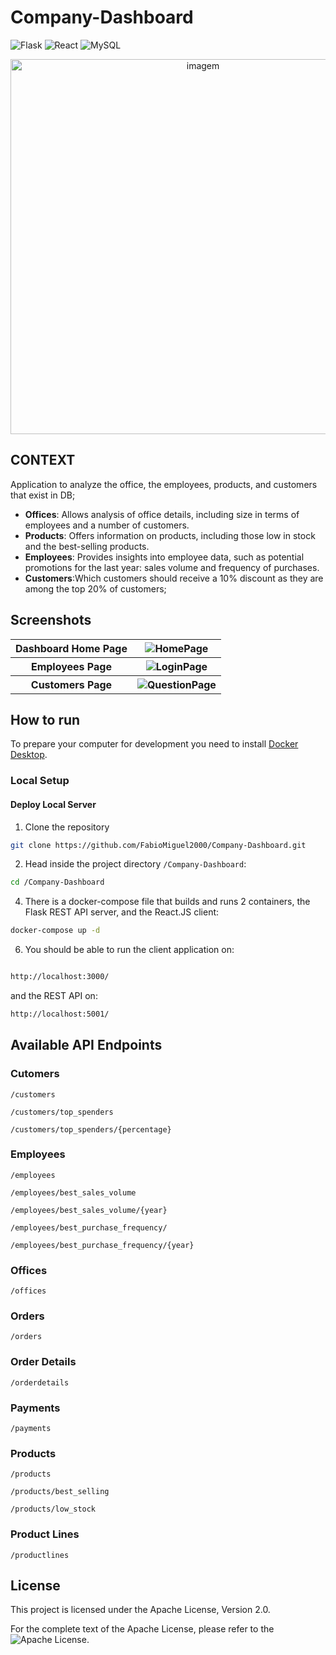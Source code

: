 # Company-Dashboard

![Flask](https://img.shields.io/badge/flask-v3.0.3-green)
![React](https://img.shields.io/badge/react-v18.2.0-blue)
![MySQL](https://img.shields.io/badge/mysql-v8.0.37-blue)


<p align="center">
  <img width="600" alt="imagem" src="https://github.com/FabioMiguel2000/Company-Dashboard/assets/50105554/b7c260e8-7f76-42e4-87a2-2d032e32ec7d">


## CONTEXT

Application to analyze the office, the employees, products, and customers that exist in DB;

- **Offices**: Allows analysis of office details, including size in terms of employees and a number of customers.
- **Products**: Offers information on products, including those low in stock and the best-selling products.
- **Employees**: Provides insights into employee data, such as potential promotions for the last year: sales volume and frequency of purchases.
- **Customers**:Which customers should receive a 10% discount as they are among the top 20% of customers;

## Screenshots

<table>
   <tr>
    <th>Dashboard Home Page</th>
    <th><img src="https://github.com/FabioMiguel2000/Company-Dashboard/assets/50105554/b4ebc334-b778-4d6e-87e1-eaca7f7b0ed0" alt="HomePage"></th>
  </tr>
  <tr>
    <th>Employees Page</th>
    <th><img src="https://github.com/FabioMiguel2000/Company-Dashboard/assets/50105554/d5ac6a14-a8ab-41f1-bda4-6af4480e8f5f" alt="LoginPage"></th>
  </tr>
    <tr>
    <th>Customers Page</th>
    <th><img src="https://github.com/FabioMiguel2000/Company-Dashboard/assets/50105554/4b3aa345-e51f-4ac3-9005-475afb5ef885" alt="QuestionPage"></th>
  </tr>
</table>

## How to run

To prepare your computer for development you need to install [Docker Desktop](https://www.docker.com/products/docker-desktop/).

### Local Setup

#### Deploy Local Server 

1. Clone the repository

```bash
git clone https://github.com/FabioMiguel2000/Company-Dashboard.git
```

2. Head inside the project directory `/Company-Dashboard`:
   
```bash
cd /Company-Dashboard

```

4. There is a docker-compose file that builds and runs 2 containers, the Flask REST API server, and the React.JS client:

```bash
docker-compose up -d
```

6. You should be able to run the client application on:

```bash

http://localhost:3000/

```

and the REST API on:

```bash
http://localhost:5001/

```

## Available API Endpoints

### Cutomers
```
/customers

/customers/top_spenders

/customers/top_spenders/{percentage}
```

### Employees
```
/employees

/employees/best_sales_volume

/employees/best_sales_volume/{year}

/employees/best_purchase_frequency/

/employees/best_purchase_frequency/{year}
```

### Offices
```
/offices
```

### Orders
```
/orders
```

### Order Details
```
/orderdetails
```

### Payments
```
/payments
```

### Products
```
/products

/products/best_selling

/products/low_stock
```

### Product Lines
```
/productlines
```

## License

This project is licensed under the Apache License, Version 2.0.

For the complete text of the Apache License, please refer to the ![Apache License](https://github.com/FabioMiguel2000/Company-Dashboard/blob/main/LICENSE).
